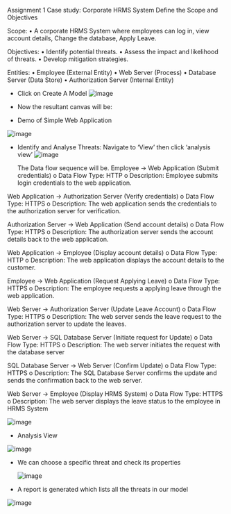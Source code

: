 Assignment 1 
Case study: Corporate HRMS System
 Define the Scope and Objectives 

Scope: 
• A corporate HRMS System where employees can log in, view account details, Change the database, Apply Leave. 

Objectives: 
• Identify potential threats. 
• Assess the impact and likelihood of threats. 
• Develop mitigation strategies. 

Entities: 
• Employee (External Entity) 
• Web Server (Process) 
• Database Server (Data Store) 
• Authorization Server (Internal Entity)




*  Click on Create A Model
  ![image](https://github.com/KVNuhman/Secure-Systems-Engineering/assets/46161259/bcbc41c8-574a-4092-ae48-10565802d9bf)

* Now the resultant canvas will be:
*  Demo of Simple Web Application

![image](https://github.com/KVNuhman/Secure-Systems-Engineering/assets/46161259/0e8c0bdd-10ae-4f14-8f9c-bac3501361c3)

* Identify and Analyse Threats: Navigate to ‘View’ then click ‘analysis view’
  ![image](https://github.com/KVNuhman/Secure-Systems-Engineering/assets/46161259/f54fedbd-7d16-4939-8032-def08d582413)

  The Data flow sequence will be.
 Employee -> Web Application (Submit credentials) 
o Data Flow Type: HTTP 
o Description: Employee submits login credentials to the web application.

Web Application -> Authorization Server (Verify credentials) 
o Data Flow Type: HTTPS 
o Description: The web application sends the credentials to the authorization server for verification.

Authorization Server -> Web Application (Send account details) 
o Data Flow Type: HTTPS
o Description: The authorization server sends the account details back to the web application. 

Web Application -> Employee (Display account details) 
o Data Flow Type: HTTP 
o Description: The web application displays the account details to the customer. 

Employee -> Web Application (Request Applying Leave) 
o Data Flow Type: HTTPS 
o Description: The employee requests a applying leave through the web application.

Web Server -> Authorization Server (Update Leave Account) 
o Data Flow Type: HTTPS 
o Description: The web server sends the leave request to the authorization server to update the leaves. 

Web Server -> SQL Database Server (Initiate request for Update) 
o Data Flow Type: HTTPS 
o Description: The web server initiates the request with the database server 

SQL Database Server -> Web Server (Confirm Update) 
o Data Flow Type: HTTPS 
o Description: The SQL Database Server confirms the update and sends the confirmation back to the web server. 

Web Server -> Employee (Display HRMS System) 
o Data Flow Type: HTTPS 
o Description: The web server displays the leave status to the employee in HRMS System

![image](https://github.com/KVNuhman/Secure-Systems-Engineering/assets/46161259/081f887c-e0bc-45a4-bd42-74b5788d3db8)

* Analysis View

![image](https://github.com/KVNuhman/Secure-Systems-Engineering/assets/46161259/2e5f27f1-2031-4e9f-8262-c93d5a086113)

* We can choose a specific threat and check its properties

  ![image](https://github.com/KVNuhman/Secure-Systems-Engineering/assets/46161259/eb0eaf17-0c5b-43e1-bec9-385d179ae960)

* A report is generated which lists all the threats in our model

![image](https://github.com/KVNuhman/Secure-Systems-Engineering/assets/46161259/7c79a6c6-73a0-4ee3-97e8-7afbf5b4d2e4)

